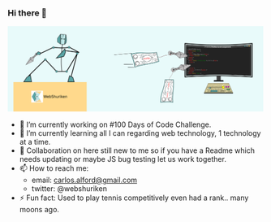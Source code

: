 ### Hi there 👋

![My banner image with a computer screen and shurikens](./web-banner-live.png "My banner")

- 🔭 I’m currently working on #100 Days of Code Challenge.
- 🌱 I’m currently learning all I can regarding web technology, 1 technology at a time.
- 👯 Collaboration on here still new to me so if you have a Readme which needs updating or maybe JS bug testing let us work together.
- 📫 How to reach me:
  - email: carlos.alford@gmail.com
  - twitter: @webshuriken
- ⚡ Fun fact: Used to play tennis competitively even had a rank.. many moons ago.

<!--
**CarlosEAM/CarlosEAM** is a ✨ _special_ ✨ repository because its `README.md` (this file) appears on your GitHub profile.

Here are some ideas to get you started:

- 🔭 I’m currently working on ...
- 🌱 I’m currently learning ...
- 👯 I’m looking to collaborate on ...
- 🤔 I’m looking for help with ...
- 💬 Ask me about ...
- 📫 How to reach me: ...
- 😄 Pronouns: ...
- ⚡ Fun fact: ...
-->
